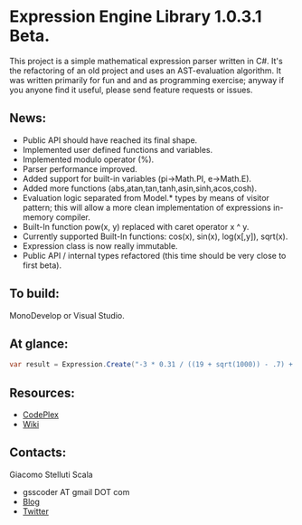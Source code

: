 Expression Engine Library 1.0.3.1 Beta.
===
This project is a simple mathematical expression parser written in C#. It's the refactoring of an old project and uses an AST-evaluation algorithm.
It was written primarily for fun and and as programming exercise; anyway if you anyone find it useful, please send feature requests or issues.

News:
---
  - Public API should have reached its final shape.
  - Implemented user defined functions and variables.
  - Implemented modulo operator (%).
  - Parser performance improved.
  - Added support for built-in variables (pi->Math.PI, e->Math.E).
  - Added more functions (abs,atan,tan,tanh,asin,sinh,acos,cosh).
  - Evaluation logic separated from Model.* types by means of visitor pattern;
      this will allow a more clean implementation of expressions in-memory compiler.
  - Built-In function pow(x, y) replaced with caret operator x ^ y.
  - Currently supported Built-In functions: cos(x), sin(x), log(x[,y]), sqrt(x).
  - Expression class is now really immutable.
  - Public API / internal types refactored (this time should be very close to first beta).

To build:
---
MonoDevelop or Visual Studio.

At glance:
---
```csharp
var result = Expression.Create("-3 * 0.31 / ((19 + sqrt(1000)) - .7) + 5 * 2 ^ -log(1, pi)").Value;
```

Resources:
---
  - [CodePlex](http://exprengine.codeplex.com/)
  - [Wiki](https://github.com/gsscoder/exprengine/wiki)

Contacts:
---
Giacomo Stelluti Scala
  - gsscoder AT gmail DOT com
  - [Blog](http://gsscoder.blogspot.it)
  - [Twitter](http://twitter.com/gsscoder)
